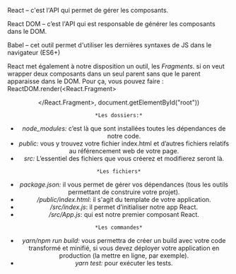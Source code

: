

React – c'est l'API qui permet de gérer les composants.

React DOM – c’est l'API qui est responsable de générer les composants dans le DOM.

Babel – cet outil permet d'utiliser les dernières syntaxes de JS dans le navigateur (ES6+)

 
React met également à notre disposition un outil, les *Fragments*.
si on veut wrapper deux composants dans un seul parent sans que le parent apparaisse dans le DOM.
Pour ça, vous pouvez faire :
ReactDOM.render(<React.Fragment><Header /><Description /></React.Fragment>, document.getElementById("root"))

`*Les dossiers:*`
- *node_modules:* c’est là que sont installées toutes les dépendances de notre code.
- *public:* vous y trouvez votre fichier index.html et d’autres fichiers relatifs au référencement web de votre page.
- *src:* L’essentiel des fichiers que vous créerez et modifierez seront là.

`*Les fichiers*`
- *package.json:*  il vous permet de gérer vos dépendances (tous les outils permettant de construire votre projet).
- */public/index.html*: il s'agit du template de votre application.
- */src/index.js*: il permet d’initialiser notre app React.
- */src/App.js*: qui est notre premier composant React.


`*Les commandes*`
- *yarn/npm run build:*   vous permettra de créer un build  avec votre code transformé et minifié, si vous devez déployer votre application en production (la mettre en ligne, par exemple).
- *yarn test:*  pour exécuter les tests.